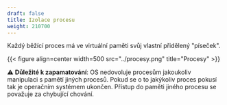 ```yaml
---
draft: false
title: Izolace procesu
weight: 210700
---
```


Každý běžící proces má ve virtuální paměti svůj vlastní přidělený "píseček".

{{< figure align=center width=500 src="../procesy.png" title="Procesy" >}}

<div class="note-blue">

⚠️ **Důležité k zapamatování**: OS nedovoluje procesům jakoukoliv manipulaci s pamětí jiných procesů. Pokud se o to jakýkoliv proces pokusí tak je operačním systémem ukončen. Přístup do paměti jiného procesu se považuje za chybující chování.

</div>